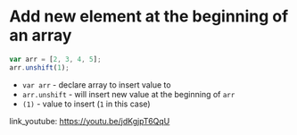 # Add new element at the beginning of an array

```javascript
var arr = [2, 3, 4, 5];
arr.unshift(1);
```

- `var arr` - declare array to insert value to
- `arr.unshift` - will insert new value at the beginning of ```arr```
- `(1)` - value to insert (```1``` in this case)


link_youtube: https://youtu.be/jdKgjpT6QqU
